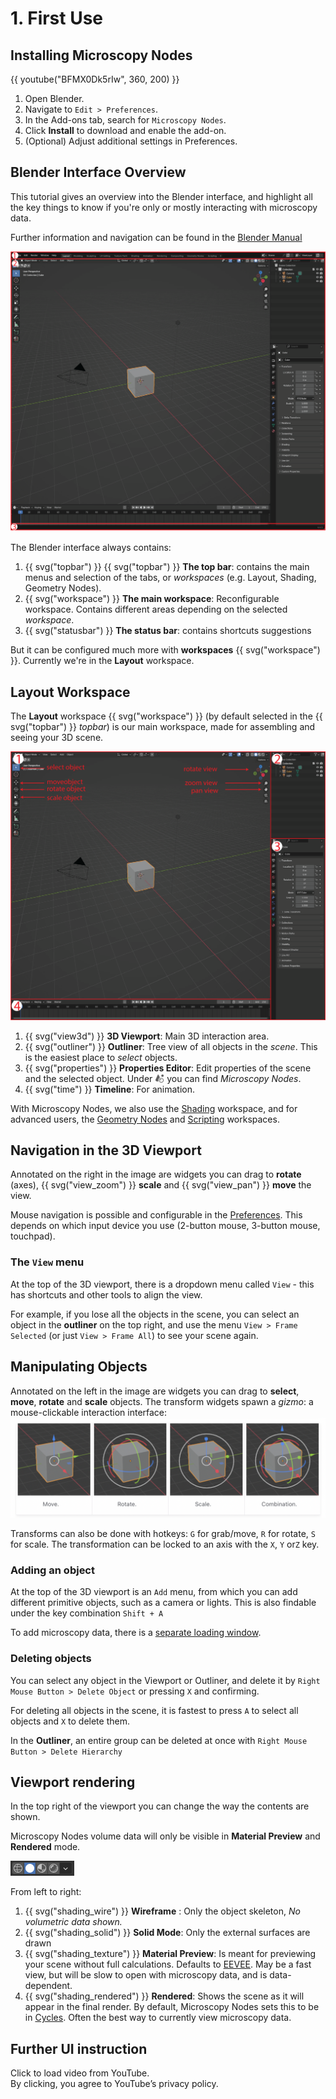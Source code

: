 # 1. First Use

## **Installing Microscopy Nodes**

{{ youtube("BFMX0Dk5rIw", 360, 200) }}

1. Open Blender.
2. Navigate to `Edit > Preferences`.
3. In the Add-ons tab, search for `Microscopy Nodes`.
4. Click **Install** to download and enable the add-on.
5. (Optional) Adjust additional settings in Preferences.


## **Blender Interface Overview**
This tutorial gives an overview into the Blender interface, and highlight all the key things to know if you're only or mostly interacting with microscopy data. 

Further information and navigation can be found in the [Blender Manual](https://docs.blender.org/manual/en/latest/editors/3dview/navigate/index.html)

![alt text](../figures/tutorials/Fig1.png)

The Blender interface always contains: 

1. {{ svg("topbar") }} {{ svg("topbar") }}	**The top bar**: contains the main menus and selection of the tabs, or *workspaces* (e.g. Layout, Shading, Geometry Nodes).
2. {{ svg("workspace") }} **The main workspace**: Reconfigurable workspace. Contains different areas depending on the selected *workspace*.
3. {{ svg("statusbar") }} **The status bar**: contains shortcuts suggestions

But it can be configured much more with **workspaces** {{ svg("workspace") }}. Currently we're in the **Layout** workspace.

## Layout Workspace 

The **Layout** workspace {{ svg("workspace") }}  (by default selected in the {{ svg("topbar") }} *topbar*) is our main workspace, made for assembling and seeing your 3D scene.

![alt text](<../figures/tutorials/Fig 2.png>)

1. {{ svg("view3d") }} **3D Viewport**: Main 3D interaction area. 
1. {{ svg("outliner") }} **Outliner**: Tree view of all objects in the *scene*. This is the easiest place to *select* objects.
1. {{ svg("properties") }} **Properties Editor**: Edit properties of the scene and the selected object. Under <img src="../../docs/grey_icons/blender_icon_scene_data.svg" width="15" style="vertical-align:-0.2em;"/> you can find *Microscopy Nodes*.
1. {{ svg("time") }} **Timeline**: For animation.

With Microscopy Nodes, we also use the [Shading]() workspace, and for advanced users, the [Geometry Nodes]() and [Scripting]() workspaces.

## Navigation in the 3D Viewport

Annotated on the right in the image are widgets you can drag to **rotate** (axes), {{ svg("view_zoom") }} **scale** and {{ svg("view_pan") }} **move** the view.

Mouse navigation is possible and configurable in the [Preferences](https://docs.blender.org/manual/en/latest/editors/preferences/input.html). This depends on which input device you use (2-button mouse, 3-button mouse, touchpad).

### The `View` menu
At the top of the 3D viewport, there is a dropdown menu called `View` - this has shortcuts and other tools to align the view. 

For example, if you lose all the objects in the scene, you can select an object in the **outliner** on the top right, and use the menu `View > Frame Selected` (or just `View > Frame All`) to see your scene again.

## Manipulating Objects

Annotated on the left in the image are widgets you can drag to **select**, **move**, **rotate** and **scale** objects. The transform widgets spawn a *gizmo*: a mouse-clickable interaction interface:
![transform gizmos](<../figures/tutorials/Screenshot 2025-07-02 at 15.55.29.png>)

Transforms can also be done with hotkeys: `G` for grab/move, `R` for rotate, `S` for scale. The transformation can be locked to an axis with the `X`, `Y` or`Z` key.

### Adding an object

At the top of the 3D viewport is an `Add` menu, from which you can add different primitive objects, such as a camera or lights. This is also findable under the key combination `Shift + A`

To add microscopy data, there is a [separate loading window](docs/tutorials/2_loading_data.md).

### Deleting objects

You can select any object in the Viewport or Outliner, and delete it by `Right Mouse Button > Delete Object` or pressing `X` and confirming.

For deleting all objects in the scene, it is fastest to press `A` to select all objects and `X` to delete them. 

In the **Outliner**, an entire group can be deleted at once with  `Right Mouse Button > Delete Hierarchy`


## **Viewport rendering**

In the top right of the viewport you can change the way the contents are shown. 

Microscopy Nodes volume data will only be visible in **Material Preview** and **Rendered** mode.

![alt text](../figures/tutorials/editors_3dview_display_shading.png)

From left to right:

1.	{{ svg("shading_wire") }} **Wireframe** : Only the object skeleton, *No volumetric data shown.*
2.	{{ svg("shading_solid") }} **Solid Mode**: Only the external surfaces are drawn 
3.	{{ svg("shading_texture") }} **Material Preview**: Is meant for previewing your scene without full calculations. Defaults to [EEVEE](TODO). May be a fast view, but will be slow to open with microscopy data, and is data-dependent. 
4.	{{ svg("shading_rendered") }} **Rendered**: Shows the scene as it will appear in the final render. By default, Microscopy Nodes sets this to be in [Cycles](TODO). Often the best way to currently view microscopy data.

## **Further UI instruction** 

<div class="yt-lazy" data-id="enTid4aDC0Q" style="width:560px; height:315px;">
  <div class="yt-thumbnail" style="background-image: url('https://img.youtube.com/vi/enTid4aDC0Q/hqdefault.jpg');">
    <div class="yt-play-button"></div>
    <div class="yt-overlay-text">
      Click to load video from YouTube.
      <br />
      By clicking, you agree to YouTube’s privacy policy.
    </div>
  </div>
</div>